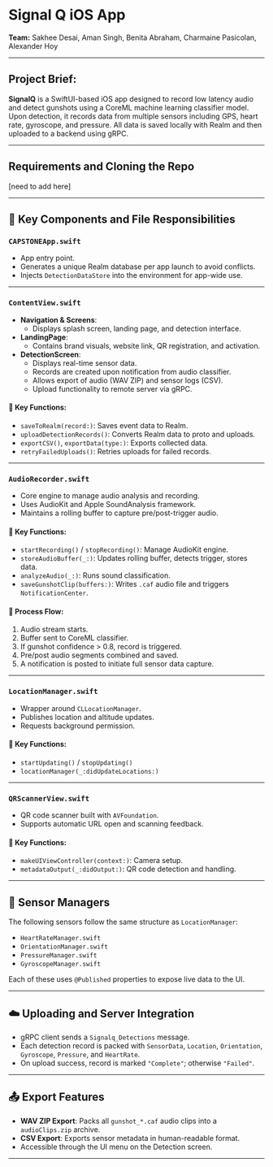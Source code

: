 # Signal Q iOS App 
**Team:** Sakhee Desai, Aman Singh, Benita Abraham, Charmaine Pasicolan, Alexander Hoy

---

## Project Brief: 
**SignalQ** is a SwiftUI-based iOS app designed to record low latency audio and detect gunshots using a CoreML machine learning classifier model. Upon detection, it records data from multiple sensors including GPS, heart rate, gyroscope, and pressure. All data is saved locally with Realm and then uploaded to a backend using gRPC.

---

## Requirements and Cloning the Repo 
[need to add here]

---

## 📂 Key Components and File Responsibilities

### `CAPSTONEApp.swift`
- App entry point.
- Generates a unique Realm database per app launch to avoid conflicts.
- Injects `DetectionDataStore` into the environment for app-wide use.

---

### `ContentView.swift`
- **Navigation & Screens**:
  - Displays splash screen, landing page, and detection interface.
- **LandingPage**:
  - Contains brand visuals, website link, QR registration, and activation.
- **DetectionScreen**:
  - Displays real-time sensor data.
  - Records are created upon notification from audio classifier.
  - Allows export of audio (WAV ZIP) and sensor logs (CSV).
  - Upload functionality to remote server via gRPC.

#### 🔑 Key Functions:
- `saveToRealm(record:)`: Saves event data to Realm.
- `uploadDetectionRecords()`: Converts Realm data to proto and uploads.
- `exportCSV()`, `exportData(type:)`: Exports collected data.
- `retryFailedUploads()`: Retries uploads for failed records.

---

### `AudioRecorder.swift`
- Core engine to manage audio analysis and recording.
- Uses AudioKit and Apple SoundAnalysis framework.
- Maintains a rolling buffer to capture pre/post-trigger audio.

#### 🔑 Key Functions:
- `startRecording()` / `stopRecording()`: Manage AudioKit engine.
- `storeAudioBuffer(_:)`: Updates rolling buffer, detects trigger, stores data.
- `analyzeAudio(_:)`: Runs sound classification.
- `saveGunshotClip(buffers:)`: Writes `.caf` audio file and triggers `NotificationCenter`.

#### 🔄 Process Flow:
1. Audio stream starts.
2. Buffer sent to CoreML classifier.
3. If gunshot confidence > 0.8, record is triggered.
4. Pre/post audio segments combined and saved.
5. A notification is posted to initiate full sensor data capture.

---

### `LocationManager.swift`
- Wrapper around `CLLocationManager`.
- Publishes location and altitude updates.
- Requests background permission.

#### 🔑 Key Functions:
- `startUpdating()` / `stopUpdating()`
- `locationManager(_:didUpdateLocations:)`

---

### `QRScannerView.swift`
- QR code scanner built with `AVFoundation`.
- Supports automatic URL open and scanning feedback.

#### 🔑 Key Functions:
- `makeUIViewController(context:)`: Camera setup.
- `metadataOutput(_:didOutput:)`: QR code detection and handling.

---

## 🧪 Sensor Managers
The following sensors follow the same structure as `LocationManager`:
- `HeartRateManager.swift`
- `OrientationManager.swift`
- `PressureManager.swift`
- `GyroscopeManager.swift`

Each of these uses `@Published` properties to expose live data to the UI.

---

## ☁️ Uploading and Server Integration
- gRPC client sends a `Signalq_Detections` message.
- Each detection record is packed with `SensorData`, `Location`, `Orientation`, `Gyroscope`, `Pressure`, and `HeartRate`.
- On upload success, record is marked `"Complete"`; otherwise `"Failed"`.

---

## 📤 Export Features
- **WAV ZIP Export**: Packs all `gunshot_*.caf` audio clips into a `audioClips.zip` archive.
- **CSV Export**: Exports sensor metadata in human-readable format.
- Accessible through the UI menu on the Detection screen.

---




